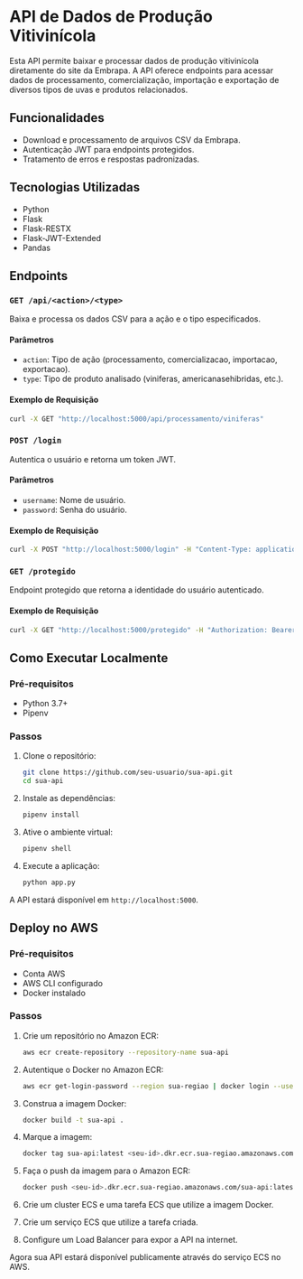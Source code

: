 # API de Dados de Produção Vitivinícola

Esta API permite baixar e processar dados de produção vitivinícola diretamente do site da Embrapa. A API oferece endpoints para acessar dados de processamento, comercialização, importação e exportação de diversos tipos de uvas e produtos relacionados.

## Funcionalidades

- Download e processamento de arquivos CSV da Embrapa.
- Autenticação JWT para endpoints protegidos.
- Tratamento de erros e respostas padronizadas.

## Tecnologias Utilizadas

- Python
- Flask
- Flask-RESTX
- Flask-JWT-Extended
- Pandas

## Endpoints

### `GET /api/<action>/<type>`

Baixa e processa os dados CSV para a ação e o tipo especificados.

#### Parâmetros

- `action`: Tipo de ação (processamento, comercializacao, importacao, exportacao).
- `type`: Tipo de produto analisado (viniferas, americanasehibridas, etc.).

#### Exemplo de Requisição

```bash
curl -X GET "http://localhost:5000/api/processamento/viniferas"
```

### `POST /login`

Autentica o usuário e retorna um token JWT.

#### Parâmetros

- `username`: Nome de usuário.
- `password`: Senha do usuário.

#### Exemplo de Requisição

```bash
curl -X POST "http://localhost:5000/login" -H "Content-Type: application/json" -d '{"username":"zorzi","password":"biguxo"}'
```

### `GET /protegido`

Endpoint protegido que retorna a identidade do usuário autenticado.

#### Exemplo de Requisição

```bash
curl -X GET "http://localhost:5000/protegido" -H "Authorization: Bearer <seu-token-jwt>"
```

## Como Executar Localmente

### Pré-requisitos

- Python 3.7+
- Pipenv

### Passos

1. Clone o repositório:

    ```bash
    git clone https://github.com/seu-usuario/sua-api.git
    cd sua-api
    ```

2. Instale as dependências:

    ```bash
    pipenv install
    ```

3. Ative o ambiente virtual:

    ```bash
    pipenv shell
    ```

4. Execute a aplicação:

    ```bash
    python app.py
    ```

A API estará disponível em `http://localhost:5000`.

## Deploy no AWS

### Pré-requisitos

- Conta AWS
- AWS CLI configurado
- Docker instalado

### Passos

1. Crie um repositório no Amazon ECR:

    ```bash
    aws ecr create-repository --repository-name sua-api
    ```

2. Autentique o Docker no Amazon ECR:

    ```bash
    aws ecr get-login-password --region sua-regiao | docker login --username AWS --password-stdin <seu-id>.dkr.ecr.sua-regiao.amazonaws.com
    ```

3. Construa a imagem Docker:

    ```bash
    docker build -t sua-api .
    ```

4. Marque a imagem:

    ```bash
    docker tag sua-api:latest <seu-id>.dkr.ecr.sua-regiao.amazonaws.com/sua-api:latest
    ```

5. Faça o push da imagem para o Amazon ECR:

    ```bash
    docker push <seu-id>.dkr.ecr.sua-regiao.amazonaws.com/sua-api:latest
    ```

6. Crie um cluster ECS e uma tarefa ECS que utilize a imagem Docker.

7. Crie um serviço ECS que utilize a tarefa criada.

8. Configure um Load Balancer para expor a API na internet.

Agora sua API estará disponível publicamente através do serviço ECS no AWS.


